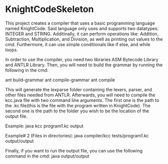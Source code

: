 # KnightCodeSkeleton

This project creates a compiler that uses a basic programming language named KnightCode. Said language only uses and supports two datatypes: INTEGER and STRING. Additinally, it can perform operations like: Addition, Subtraction, Multiplication, and Division, as well as printing out values to the cmd. Furthermore, it can use simple conditionals like if else, and while loops.

In order to use the compiler, you need two libraries ASM Bytecode Library and ANTLR Library. Then, you will need to build the grammar by running the following in the cmd:

ant build-grammar
ant compile-grammar
ant compile

This will generate the lexparse folder containing the lexers, parser, and other files needed from ANTLR. 
Afterwards, you will need to compile the kcc.java file with two command line arguments. The first one is the path to the .kc file(this is the file with the program written in KnightCode). The second one is the path to the folder you wish to be the location of the output file.
 
 Example:
 java kcc program1.kc output

 Example# 2 (Files in directories):
 java compiler/kcc tests/program1.kc output/output

Finally, if you want to run the output file, you can use the following command in the cmd:
java output/output



